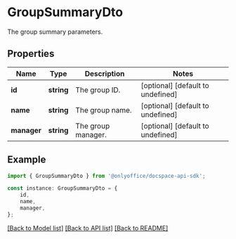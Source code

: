 # GroupSummaryDto

The group summary parameters.

## Properties

Name | Type | Description | Notes
------------ | ------------- | ------------- | -------------
**id** | **string** | The group ID. | [optional] [default to undefined]
**name** | **string** | The group name. | [optional] [default to undefined]
**manager** | **string** | The group manager. | [optional] [default to undefined]

## Example

```typescript
import { GroupSummaryDto } from '@onlyoffice/docspace-api-sdk';

const instance: GroupSummaryDto = {
    id,
    name,
    manager,
};
```

[[Back to Model list]](../README.md#documentation-for-models) [[Back to API list]](../README.md#documentation-for-api-endpoints) [[Back to README]](../README.md)
